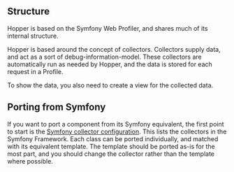 Structure
---------
Hopper is based on the Symfony Web Profiler, and shares much of its internal
structure.

Hopper is based around the concept of collectors. Collectors supply data, and
act as a sort of debug-information-model. These collectors are automatically
run as needed by Hopper, and the data is stored for each request in a Profile.

To show the data, you also need to create a view for the collected data.


Porting from Symfony
--------------------
If you want to port a component from its Symfony equivalent, the first point to
start is the [Symfony collector configuration][]. This lists the collectors in
the Symfony Framework. Each class can be ported individually, and matched with
its equivalent template. The template should be ported as-is for the most part,
and you should change the collector rather than the template where possible.

[Symfony collector configuration]: https://github.com/symfony/symfony/blob/master/src/Symfony/Bundle/FrameworkBundle/Resources/config/collectors.xml
